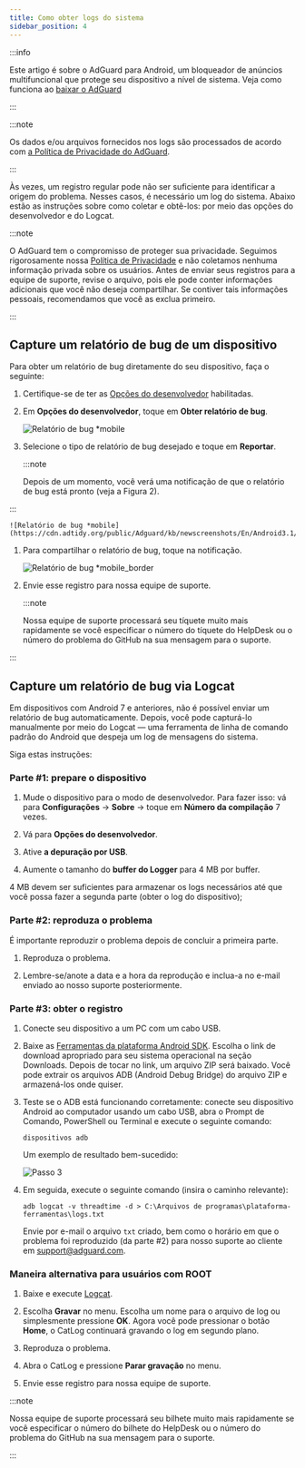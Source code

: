 ```yaml
---
title: Como obter logs do sistema
sidebar_position: 4
---
```


:::info

Este artigo é sobre o AdGuard para Android, um bloqueador de anúncios multifuncional que protege seu dispositivo a nível de sistema. Veja como funciona ao [baixar o AdGuard](https://agrd.io/download-kb-adblock)

:::

:::note

Os dados e/ou arquivos fornecidos nos logs são processados de acordo com [a Política de Privacidade do AdGuard](https://adguard.com/en/privacy.html).

:::

Às vezes, um registro regular pode não ser suficiente para identificar a origem do problema. Nesses casos, é necessário um log do sistema. Abaixo estão as instruções sobre como coletar e obtê-los: por meio das opções do desenvolvedor e do Logcat.

:::note

O AdGuard tem o compromisso de proteger sua privacidade. Seguimos rigorosamente nossa [Política de Privacidade](https://adguard.com/privacy/android.html) e não coletamos nenhuma informação privada sobre os usuários. Antes de enviar seus registros para a equipe de suporte, revise o arquivo, pois ele pode conter informações adicionais que você não deseja compartilhar. Se contiver tais informações pessoais, recomendamos que você as exclua primeiro.

:::

## Capture um relatório de bug de um dispositivo

Para obter um relatório de bug diretamente do seu dispositivo, faça o seguinte:

1. Certifique-se de ter as [Opções do desenvolvedor](https://developer.android.com/studio/run/device.html#developer-device-options) habilitadas.

1. Em **Opções do desenvolvedor**, toque em **Obter relatório de bug**.

    ![Relatório de bug *mobile](https://cdn.adtidy.org/public/Adguard/kb/newscreenshots/En/Android3.1/bugreporten.png)

1. Selecione o tipo de relatório de bug desejado e toque em **Reportar**.

    :::note

    Depois de um momento, você verá uma notificação de que o relatório de bug está pronto (veja a Figura 2).


:::

    ![Relatório de bug *mobile](https://cdn.adtidy.org/public/Adguard/kb/newscreenshots/En/Android3.1/bugreporteen.png)

1. Para compartilhar o relatório de bug, toque na notificação.

    ![Relatório de bug *mobile_border](https://cdn.adtidy.org/public/Adguard/kb/newscreenshots/En/Android3.1/bugreport3en.png)

1. Envie esse registro para nossa equipe de suporte.

    :::note

    Nossa equipe de suporte processará seu tíquete muito mais rapidamente se você especificar o número do tíquete do HelpDesk ou o número do problema do GitHub na sua mensagem para o suporte.


:::

## Capture um relatório de bug via Logcat

Em dispositivos com Android 7 e anteriores, não é possível enviar um relatório de bug automaticamente. Depois, você pode capturá-lo manualmente por meio do Logcat — uma ferramenta de linha de comando padrão do Android que despeja um log de mensagens do sistema.

Siga estas instruções:

### Parte #1: prepare o dispositivo

1. Mude o dispositivo para o modo de desenvolvedor. Para fazer isso: vá para **Configurações** → **Sobre** → toque em **Número da compilação** 7 vezes.

1. Vá para **Opções do desenvolvedor**.

1. Ative **a depuração por USB**.

1. Aumente o tamanho do **buffer do Logger** para 4 MB por buffer.

4 MB devem ser suficientes para armazenar os logs necessários até que você possa fazer a segunda parte (obter o log do dispositivo);

### Parte #2: reproduza o problema

É importante reproduzir o problema depois de concluir a primeira parte.

1. Reproduza o problema.

1. Lembre-se/anote a data e a hora da reprodução e inclua-a no e-mail enviado ao nosso suporte posteriormente.

### Parte #3: obter o registro

1. Conecte seu dispositivo a um PC com um cabo USB.

1. Baixe as [Ferramentas da plataforma Android SDK](https://developer.android.com/studio/releases/platform-tools#downloads). Escolha o link de download apropriado para seu sistema operacional na seção Downloads. Depois de tocar no link, um arquivo ZIP será baixado. Você pode extrair os arquivos ADB (Android Debug Bridge) do arquivo ZIP e armazená-los onde quiser.

1. Teste se o ADB está funcionando corretamente: conecte seu dispositivo Android ao computador usando um cabo USB, abra o Prompt de Comando, PowerShell ou Terminal e execute o seguinte comando:

    `dispositivos adb`

    Um exemplo de resultado bem-sucedido:

    ![Passo 3](https://cdn.adtidy.org/content/kb/ad_blocker/android/logcat/logcat_step-3.png)

1. Em seguida, execute o seguinte comando (insira o caminho relevante):

    `adb logcat -v threadtime -d > C:\Arquivos de programas\plataforma-ferramentas\logs.txt`

    Envie por e-mail o arquivo `txt` criado, bem como o horário em que o problema foi reproduzido (da parte #2) para nosso suporte ao cliente em <support@adguard.com>.

### Maneira alternativa para usuários com ROOT

1. Baixe e execute [Logcat](https://play.google.com/store/apps/details?id=com.pluscubed.matlog).

1. Escolha **Gravar** no menu. Escolha um nome para o arquivo de log ou simplesmente pressione **OK**. Agora você pode pressionar o botão **Home**, o CatLog continuará gravando o log em segundo plano.

1. Reproduza o problema.

1. Abra o CatLog e pressione **Parar gravação** no menu.

1. Envie esse registro para nossa equipe de suporte.

:::note

Nossa equipe de suporte processará seu bilhete muito mais rapidamente se você especificar o número do bilhete do HelpDesk ou o número do problema do GitHub na sua mensagem para o suporte.

:::
